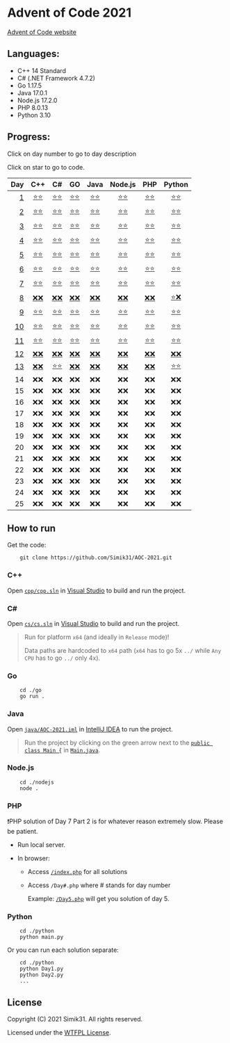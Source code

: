 # Advent of Code 2021

[Advent of Code website](https://adventofcode.com/2021 "Advent of Code website")

## Languages:

- C++ 14 Standard
- C# (.NET Framework 4.7.2)
- Go 1.17.5
- Java 17.0.1
- Node.js 17.2.0
- PHP 8.0.13
- Python 3.10

## Progress:

Click on day number to go to day description

Click on star to go to code.

|                                                                Day |                                                          C++                                                           |                                                        C#                                                        |                                                        GO                                                        |                                                                                    Java                                                                                    |                                                              Node.js                                                              |                                                          PHP                                                           |                                                              Python                                                              |
| -----------------------------------------------------------------: | :--------------------------------------------------------------------------------------------------------------------: | :--------------------------------------------------------------------------------------------------------------: | :--------------------------------------------------------------------------------------------------------------: | :------------------------------------------------------------------------------------------------------------------------------------------------------------------------: | :-------------------------------------------------------------------------------------------------------------------------------: | :--------------------------------------------------------------------------------------------------------------------: | :------------------------------------------------------------------------------------------------------------------------------: |
|   [ 1](https://adventofcode.com/2021/day/1 "Description of Day 1") |   [⭐](cpp/Day1.cpp#L3 "Solution in C++ for Day 1 Part 1")[⭐](cpp/Day1.cpp#L22 "Solution in C++ for Day 1 Part 2")    |   [⭐](cs/Day1.cs#L8 "Solution in C# for Day 1 Part 1")[⭐](cs/Day1.cs#L25 "Solution in C# for Day 1 Part 2")    |   [⭐](go/Day1.go#L8 "Solution in GO for Day 1 Part 1")[⭐](go/Day1.go#L25 "Solution in GO for Day 1 Part 2")    |   [⭐](java/src/cz/simik31/aoc2021/Day1.java#L5 "Solution in Java for Day 1 Part 1")[⭐](java/src/cz/simik31/aoc2021/Day1.java#L18 "Solution in Java for Day 1 Part 2")    |   [⭐](nodejs/Day1.js#L4 "Solution in Node.js for Day 1 Part 1")[⭐](nodejs/Day1.js#L19 "Solution in Node.js for Day 1 Part 2")   |   [⭐](php/Day1.php#L4 "Solution in PHP for Day 1 Part 1")[⭐](php/Day1.php#L19 "Solution in PHP for Day 1 Part 2")    |   [⭐](python/Day1.py#L1 "Solution in Python for Day 1 Part 1")[⭐](python/Day1.py#L17 "Solution in Python for Day 1 Part 2")    |
|   [ 2](https://adventofcode.com/2021/day/2 "Description of Day 2") |   [⭐](cpp/Day2.cpp#L3 "Solution in C++ for Day 2 Part 1")[⭐](cpp/Day2.cpp#L36 "Solution in C++ for Day 2 Part 2")    |   [⭐](cs/Day2.cs#L10 "Solution in C# for Day 2 Part 1")[⭐](cs/Day2.cs#L36 "Solution in C# for Day 2 Part 2")   |   [⭐](go/Day2.go#L9 "Solution in GO for Day 2 Part 1")[⭐](go/Day2.go#L34 "Solution in GO for Day 2 Part 2")    |   [⭐](java/src/cz/simik31/aoc2021/Day2.java#L6 "Solution in Java for Day 2 Part 1")[⭐](java/src/cz/simik31/aoc2021/Day2.java#L26 "Solution in Java for Day 2 Part 2")    |   [⭐](nodejs/Day2.js#L4 "Solution in Node.js for Day 2 Part 1")[⭐](nodejs/Day2.js#L29 "Solution in Node.js for Day 2 Part 2")   |   [⭐](php/Day2.php#L4 "Solution in PHP for Day 2 Part 1")[⭐](php/Day2.php#L29 "Solution in PHP for Day 2 Part 2")    |   [⭐](python/Day2.py#L1 "Solution in Python for Day 2 Part 1")[⭐](python/Day2.py#L22 "Solution in Python for Day 2 Part 2")    |
|   [ 3](https://adventofcode.com/2021/day/3 "Description of Day 3") |   [⭐](cpp/Day3.cpp#L3 "Solution in C++ for Day 3 Part 1")[⭐](cpp/Day3.cpp#L35 "Solution in C++ for Day 3 Part 2")    |   [⭐](cs/Day3.cs#L8 "Solution in C# for Day 3 Part 1")[⭐](cs/Day3.cs#L29 "Solution in C# for Day 3 Part 2")    |   [⭐](go/Day3.go#L8 "Solution in GO for Day 3 Part 1")[⭐](go/Day3.go#L37 "Solution in GO for Day 3 Part 2")    |   [⭐](java/src/cz/simik31/aoc2021/Day3.java#L6 "Solution in Java for Day 3 Part 1")[⭐](java/src/cz/simik31/aoc2021/Day3.java#L26 "Solution in Java for Day 3 Part 2")    |   [⭐](nodejs/Day3.js#L4 "Solution in Node.js for Day 3 Part 1")[⭐](nodejs/Day3.js#L21 "Solution in Node.js for Day 3 Part 2")   |   [⭐](php/Day3.php#L4 "Solution in PHP for Day 3 Part 1")[⭐](php/Day3.php#L23 "Solution in PHP for Day 3 Part 2")    |   [⭐](python/Day3.py#L1 "Solution in Python for Day 3 Part 1")[⭐](python/Day3.py#L22 "Solution in Python for Day 3 Part 2")    |
|   [ 4](https://adventofcode.com/2021/day/4 "Description of Day 4") |   [⭐](cpp/Day4.cpp#L23 "Solution in C++ for Day 4 Part 1")[⭐](cpp/Day4.cpp#L98 "Solution in C++ for Day 4 Part 2")   |   [⭐](cs/Day4.cs#L21 "Solution in C# for Day 4 Part 1")[⭐](cs/Day4.cs#L83 "Solution in C# for Day 4 Part 2")   |  [⭐](go/Day4.go#L33 "Solution in GO for Day 4 Part 1")[⭐](go/Day4.go#L115 "Solution in GO for Day 4 Part 2")   |   [⭐](java/src/cz/simik31/aoc2021/Day4.java#L21 "Solution in Java for Day 4 Part 1")[⭐](java/src/cz/simik31/aoc2021/Day4.java#L80 "Solution in Java for Day 4 Part 2")   |  [⭐](nodejs/Day4.js#L24 "Solution in Node.js for Day 4 Part 1")[⭐](nodejs/Day4.js#L93 "Solution in Node.js for Day 4 Part 2")   |   [⭐](php/Day4.php#L26 "Solution in PHP for Day 4 Part 1")[⭐](php/Day4.php#L97 "Solution in PHP for Day 4 Part 2")   |   [⭐](python/Day4.py#L22 "Solution in Python for Day 4 Part 1")[⭐](python/Day4.py#L74 "Solution in Python for Day 4 Part 2")   |
|   [ 5](https://adventofcode.com/2021/day/5 "Description of Day 5") |   [⭐](cpp/Day5.cpp#L3 "Solution in C++ for Day 5 Part 1")[⭐](cpp/Day5.cpp#L72 "Solution in C++ for Day 5 Part 2")    |   [⭐](cs/Day5.cs#L12 "Solution in C# for Day 5 Part 1")[⭐](cs/Day5.cs#L78 "Solution in C# for Day 5 Part 2")   |   [⭐](go/Day5.go#L9 "Solution in GO for Day 5 Part 1")[⭐](go/Day5.go#L95 "Solution in GO for Day 5 Part 2")    |   [⭐](java/src/cz/simik31/aoc2021/Day5.java#L9 "Solution in Java for Day 5 Part 1")[⭐](java/src/cz/simik31/aoc2021/Day5.java#L73 "Solution in Java for Day 5 Part 2")    |   [⭐](nodejs/Day5.js#L4 "Solution in Node.js for Day 5 Part 1")[⭐](nodejs/Day5.js#L56 "Solution in Node.js for Day 5 Part 2")   |   [⭐](php/Day5.php#L4 "Solution in PHP for Day 5 Part 1")[⭐](php/Day5.php#L64 "Solution in PHP for Day 5 Part 2")    |   [⭐](python/Day5.py#L1 "Solution in Python for Day 5 Part 1")[⭐](python/Day5.py#L50 "Solution in Python for Day 5 Part 2")    |
|   [ 6](https://adventofcode.com/2021/day/6 "Description of Day 6") |   [⭐](cpp/Day6.cpp#L3 "Solution in C++ for Day 6 Part 1")[⭐](cpp/Day6.cpp#L35 "Solution in C++ for Day 6 Part 2")    |   [⭐](cs/Day6.cs#L10 "Solution in C# for Day 6 Part 1")[⭐](cs/Day6.cs#L27 "Solution in C# for Day 6 Part 2")   |   [⭐](go/Day6.go#L9 "Solution in GO for Day 6 Part 1")[⭐](go/Day6.go#L37 "Solution in GO for Day 6 Part 2")    |   [⭐](java/src/cz/simik31/aoc2021/Day6.java#L7 "Solution in Java for Day 6 Part 1")[⭐](java/src/cz/simik31/aoc2021/Day6.java#L29 "Solution in Java for Day 6 Part 2")    |   [⭐](nodejs/Day6.js#L4 "Solution in Node.js for Day 6 Part 1")[⭐](nodejs/Day6.js#L27 "Solution in Node.js for Day 6 Part 2")   |   [⭐](php/Day6.php#L4 "Solution in PHP for Day 6 Part 1")[⭐](php/Day6.php#L28 "Solution in PHP for Day 6 Part 2")    |   [⭐](python/Day6.py#L1 "Solution in Python for Day 6 Part 1")[⭐](python/Day6.py#L16 "Solution in Python for Day 6 Part 2")    |
|   [ 7](https://adventofcode.com/2021/day/7 "Description of Day 7") |   [⭐](cpp/Day7.cpp#L3 "Solution in C++ for Day 7 Part 1")[⭐](cpp/Day7.cpp#L34 "Solution in C++ for Day 7 Part 2")    |   [⭐](cs/Day7.cs#L10 "Solution in C# for Day 7 Part 1")[⭐](cs/Day7.cs#L29 "Solution in C# for Day 7 Part 2")   |   [⭐](go/Day7.go#L10 "Solution in GO for Day 7 Part 1")[⭐](go/Day7.go#L35 "Solution in GO for Day 7 Part 2")   |   [⭐](java/src/cz/simik31/aoc2021/Day7.java#L8 "Solution in Java for Day 7 Part 1")[⭐](java/src/cz/simik31/aoc2021/Day7.java#L27 "Solution in Java for Day 7 Part 2")    |   [⭐](nodejs/Day7.js#L4 "Solution in Node.js for Day 7 Part 1")[⭐](nodejs/Day7.js#L25 "Solution in Node.js for Day 7 Part 2")   |   [⭐](php/Day7.php#L4 "Solution in PHP for Day 7 Part 1")[⭐](php/Day7.php#L25 "Solution in PHP for Day 7 Part 2")    |   [⭐](python/Day7.py#L4 "Solution in Python for Day 7 Part 1")[⭐](python/Day7.py#L24 "Solution in Python for Day 7 Part 2")    |
|   [ 8](https://adventofcode.com/2021/day/8 "Description of Day 8") |                        [❌](#progress "No solution yet :(")[❌](#progress "No solution yet :(")                        |                     [❌](#progress "No solution yet :(")[❌](#progress "No solution yet :(")                     |                     [❌](#progress "No solution yet :(")[❌](#progress "No solution yet :(")                     |                                                  [❌](#progress "No solution yet :(")[❌](#progress "No solution yet :(")                                                  |                             [❌](#progress "No solution yet :(")[❌](#progress "No solution yet :(")                              |                        [❌](#progress "No solution yet :(")[❌](#progress "No solution yet :(")                        |              [⭐](#progress "Yeah... I somehow managed to lose this script :/")[❌](#progress "No solution yet :(")              |
|   [ 9](https://adventofcode.com/2021/day/9 "Description of Day 9") |   [⭐](cpp/Day9.cpp#L3 "Solution in C++ for Day 9 Part 1")[⭐](cpp/Day9.cpp#L79 "Solution in C++ for Day 9 Part 2")    |   [⭐](cs/Day9.cs#L10 "Solution in C# for Day 9 Part 1")[⭐](cs/Day9.cs#L81 "Solution in C# for Day 9 Part 2")   |   [⭐](go/Day9.go#L9 "Solution in GO for Day 9 Part 1")[⭐](go/Day9.go#L89 "Solution in GO for Day 9 Part 2")    |   [⭐](java/src/cz/simik31/aoc2021/Day9.java#L7 "Solution in Java for Day 9 Part 1")[⭐](java/src/cz/simik31/aoc2021/Day9.java#L73 "Solution in Java for Day 9 Part 2")    |   [⭐](nodejs/Day9.js#L4 "Solution in Node.js for Day 9 Part 1")[⭐](nodejs/Day9.js#L46 "Solution in Node.js for Day 9 Part 2")   |   [⭐](php/Day9.php#L4 "Solution in PHP for Day 9 Part 1")[⭐](php/Day9.php#L70 "Solution in PHP for Day 9 Part 2")    |   [⭐](python/Day9.py#L1 "Solution in Python for Day 9 Part 1")[⭐](python/Day9.py#L67 "Solution in Python for Day 9 Part 2")    |
| [10](https://adventofcode.com/2021/day/10 "Description of Day 10") | [⭐](cpp/Day10.cpp#L3 "Solution in C++ for Day 10 Part 1")[⭐](cpp/Day10.cpp#L34 "Solution in C++ for Day 10 Part 2")  | [⭐](cs/Day10.cs#L10 "Solution in C# for Day 10 Part 1")[⭐](cs/Day10.cs#L39 "Solution in C# for Day 10 Part 2") | [⭐](go/Day10.go#L9 "Solution in GO for Day 10 Part 1")[⭐](go/Day10.go#L35 "Solution in GO for Day 10 Part 2")  | [⭐](java/src/cz/simik31/aoc2021/Day10.java#L6 "Solution in Java for Day 10 Part 1")[⭐](java/src/cz/simik31/aoc2021/Day10.java#L31 "Solution in Java for Day 10 Part 2")  | [⭐](nodejs/Day10.js#L4 "Solution in Node.js for Day 10 Part 1")[⭐](nodejs/Day10.js#L29 "Solution in Node.js for Day 10 Part 2") | [⭐](php/Day10.php#L4 "Solution in PHP for Day 10 Part 1")[⭐](php/Day10.php#L28 "Solution in PHP for Day 10 Part 2")  | [⭐](python/Day10.py#L1 "Solution in Python for Day 10 Part 1")[⭐](python/Day10.py#L28 "Solution in Python for Day 10 Part 2")  |
| [11](https://adventofcode.com/2021/day/11 "Description of Day 11") | [⭐](cpp/Day11.cpp#L23 "Solution in C++ for Day 11 Part 1")[⭐](cpp/Day11.cpp#L54 "Solution in C++ for Day 11 Part 2") | [⭐](cs/Day11.cs#L30 "Solution in C# for Day 11 Part 1")[⭐](cs/Day11.cs#L58 "Solution in C# for Day 11 Part 2") | [⭐](go/Day11.go#L30 "Solution in GO for Day 11 Part 1")[⭐](go/Day11.go#L59 "Solution in GO for Day 11 Part 2") | [⭐](java/src/cz/simik31/aoc2021/Day11.java#L27 "Solution in Java for Day 11 Part 1")[⭐](java/src/cz/simik31/aoc2021/Day11.java#L51 "Solution in Java for Day 11 Part 2") | [⭐](nodejs/Day11.js#L4 "Solution in Node.js for Day 11 Part 1")[⭐](nodejs/Day11.js#L32 "Solution in Node.js for Day 11 Part 2") | [⭐](php/Day11.php#L22 "Solution in PHP for Day 11 Part 1")[⭐](php/Day11.php#L46 "Solution in PHP for Day 11 Part 2") | [⭐](python/Day11.py#L22 "Solution in Python for Day 11 Part 1")[⭐](python/Day11.py#L44 "Solution in Python for Day 11 Part 2") |
| [12](https://adventofcode.com/2021/day/12 "Description of Day 12") |                        [❌](#progress "No solution yet :(")[❌](#progress "No solution yet :(")                        |                     [❌](#progress "No solution yet :(")[❌](#progress "No solution yet :(")                     |                     [❌](#progress "No solution yet :(")[❌](#progress "No solution yet :(")                     |                                                  [❌](#progress "No solution yet :(")[❌](#progress "No solution yet :(")                                                  |                             [❌](#progress "No solution yet :(")[❌](#progress "No solution yet :(")                              |                        [❌](#progress "No solution yet :(")[❌](#progress "No solution yet :(")                        |                             [❌](#progress "No solution yet :(")[❌](#progress "No solution yet :(")                             |
| [13](https://adventofcode.com/2021/day/13 "Description of Day 13") |                        [❌](#progress "No solution yet :(")[❌](#progress "No solution yet :(")                        | [⭐](cs/Day13.cs#L10 "Solution in C# for Day 13 Part 1")[⭐](cs/Day13.cs#L65 "Solution in C# for Day 13 Part 2") |                     [❌](#progress "No solution yet :(")[❌](#progress "No solution yet :(")                     |                                                  [❌](#progress "No solution yet :(")[❌](#progress "No solution yet :(")                                                  |                             [❌](#progress "No solution yet :(")[❌](#progress "No solution yet :(")                              |                        [❌](#progress "No solution yet :(")[❌](#progress "No solution yet :(")                        | [⭐](python/Day13.py#L1 "Solution in Python for Day 13 Part 1")[⭐](python/Day13.py#L43 "Solution in Python for Day 13 Part 2")  |
|                                                                 14 |                                                          ❌❌                                                          |                                                       ❌❌                                                       |                                                       ❌❌                                                       |                                                                                    ❌❌                                                                                    |                                                               ❌❌                                                                |                                                          ❌❌                                                          |                                                               ❌❌                                                               |
|                                                                 15 |                                                          ❌❌                                                          |                                                       ❌❌                                                       |                                                       ❌❌                                                       |                                                                                    ❌❌                                                                                    |                                                               ❌❌                                                                |                                                          ❌❌                                                          |                                                               ❌❌                                                               |
|                                                                 16 |                                                          ❌❌                                                          |                                                       ❌❌                                                       |                                                       ❌❌                                                       |                                                                                    ❌❌                                                                                    |                                                               ❌❌                                                                |                                                          ❌❌                                                          |                                                               ❌❌                                                               |
|                                                                 17 |                                                          ❌❌                                                          |                                                       ❌❌                                                       |                                                       ❌❌                                                       |                                                                                    ❌❌                                                                                    |                                                               ❌❌                                                                |                                                          ❌❌                                                          |                                                               ❌❌                                                               |
|                                                                 18 |                                                          ❌❌                                                          |                                                       ❌❌                                                       |                                                       ❌❌                                                       |                                                                                    ❌❌                                                                                    |                                                               ❌❌                                                                |                                                          ❌❌                                                          |                                                               ❌❌                                                               |
|                                                                 19 |                                                          ❌❌                                                          |                                                       ❌❌                                                       |                                                       ❌❌                                                       |                                                                                    ❌❌                                                                                    |                                                               ❌❌                                                                |                                                          ❌❌                                                          |                                                               ❌❌                                                               |
|                                                                 20 |                                                          ❌❌                                                          |                                                       ❌❌                                                       |                                                       ❌❌                                                       |                                                                                    ❌❌                                                                                    |                                                               ❌❌                                                                |                                                          ❌❌                                                          |                                                               ❌❌                                                               |
|                                                                 21 |                                                          ❌❌                                                          |                                                       ❌❌                                                       |                                                       ❌❌                                                       |                                                                                    ❌❌                                                                                    |                                                               ❌❌                                                                |                                                          ❌❌                                                          |                                                               ❌❌                                                               |
|                                                                 22 |                                                          ❌❌                                                          |                                                       ❌❌                                                       |                                                       ❌❌                                                       |                                                                                    ❌❌                                                                                    |                                                               ❌❌                                                                |                                                          ❌❌                                                          |                                                               ❌❌                                                               |
|                                                                 23 |                                                          ❌❌                                                          |                                                       ❌❌                                                       |                                                       ❌❌                                                       |                                                                                    ❌❌                                                                                    |                                                               ❌❌                                                                |                                                          ❌❌                                                          |                                                               ❌❌                                                               |
|                                                                 24 |                                                          ❌❌                                                          |                                                       ❌❌                                                       |                                                       ❌❌                                                       |                                                                                    ❌❌                                                                                    |                                                               ❌❌                                                                |                                                          ❌❌                                                          |                                                               ❌❌                                                               |
|                                                                 25 |                                                          ❌❌                                                          |                                                       ❌❌                                                       |                                                       ❌❌                                                       |                                                                                    ❌❌                                                                                    |                                                               ❌❌                                                                |                                                          ❌❌                                                          |                                                               ❌❌                                                               |

## How to run

Get the code:

```
    git clone https://github.com/Simik31/AOC-2021.git
```

### C++

Open [`cpp/cpp.sln`](cpp/cpp.sln) in [Visual Studio](https://visualstudio.microsoft.com/ "Get Visual Studio") to build and run the project.

### C#

Open [`cs/cs.sln`](cs/cs.sln) in [Visual Studio](https://visualstudio.microsoft.com/ "Get Visual Studio") to build and run the project.

> Run for platform `x64` (and ideally in `Release` mode)!
>
> Data paths are hardcoded to `x64` path (`x64` has to go 5x `../` while `Any CPU` has to go `../` only 4x).

### Go

```console
    cd ./go
    go run .
```

### Java

Open [`java/AOC-2021.iml`](java/AOC-2021.iml) in [IntelliJ IDEA](https://www.jetbrains.com/idea/ "Get IntelliJ IDEA") to run the project.

> Run the project by clicking on the green arrow next to the [`public class Main {`](java/src/cz/simik31/aoc2021/Main.java#L3) in [`Main.java`](java/src/cz/simik31/aoc2021/Main.java).

### Node.js

```console
    cd ./nodejs
    node .
```

### PHP

❗PHP solution of Day 7 Part 2 is for whatever reason extremely slow. Please be patient.

- Run local server.
- In browser:

  - Access [`/index.php`](php/index.php) for all solutions
  - Access `/Day#.php` where # stands for day number

    Example: [`/Day5.php`](php/Day5.php) will get you solution of day 5.

### Python

```console
    cd ./python
    python main.py
```

Or you can run each solution separate:

```console
    cd ./python
    python Day1.py
    python Day2.py
    ...
```

## License

Copyright (C) 2021 Simik31. All rights reserved.

Licensed under the [WTFPL License](LICENSE).
